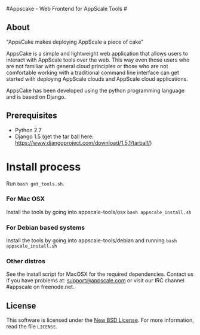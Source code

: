 
#Appscake - Web Frontend for AppScale Tools #

## About ##

"AppsCake makes deploying AppScale a piece of cake"

AppsCake is a simple and lightweight web application that allows users to
interact with AppScale tools over the web. This way even those users who
are not familiar with general cloud principles or those who are not
comfortable working with a traditional command line interface can get
started with deploying AppScale clouds and AppScale cloud applications.

AppsCake has been developed using the python programming language and is
based on Django. 

## Prerequisites ##
- Python 2.7
- Django 1.5 (get the tar ball here: https://www.djangoproject.com/download/1.5.1/tarball/)

# Install process ##
Run ```bash get_tools.sh```.

### For Mac OSX ###
Install the tools by going into appscale-tools/osx
```bash appscale_install.sh```

### For Debian based systems ###
Install the tools by going into appscale-tools/debian and running
```bash appscale_install.sh```

### Other distros ###
See the install script for MacOSX for the required dependencies. Contact us if you 
have problems at: support@appscale.com or visit our IRC channel #appscale on freenode.net.

License
-------
This software is licensed under the [New BSD License][BSD]. For more
information, read the file ``LICENSE``.

[BSD]: http://opensource.org/licenses/BSD-3-Clause

